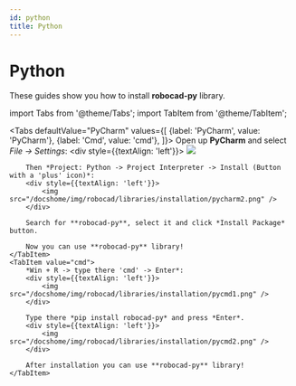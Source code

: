 ```yaml
---
id: python
title: Python
---
```



# Python

These guides show you how to install **robocad-py** library.  

import Tabs from '@theme/Tabs';
import TabItem from '@theme/TabItem';

<Tabs
    defaultValue="PyCharm"
    values={[
        {label: 'PyCharm', value: 'PyCharm'},
        {label: 'Cmd', value: 'cmd'},
    ]}>
    <TabItem value="PyCharm">
        Open up **PyCharm** and select *File -> Settings*:
        <div style={{textAlign: 'left'}}>
            <img src="/docshome/img/robocad/libraries/installation/pycharm1.png" />
        </div>

        Then *Project: Python -> Project Interpreter -> Install (Button with a 'plus' icon)*:  
        <div style={{textAlign: 'left'}}>
            <img src="/docshome/img/robocad/libraries/installation/pycharm2.png" />
        </div>

        Search for **robocad-py**, select it and click *Install Package* button. 
        
        Now you can use **robocad-py** library!
    </TabItem>
    <TabItem value="cmd">
        *Win + R -> type there 'cmd' -> Enter*:
        <div style={{textAlign: 'left'}}>
            <img src="/docshome/img/robocad/libraries/installation/pycmd1.png" />
        </div>

        Type there *pip install robocad-py* and press *Enter*. 
        <div style={{textAlign: 'left'}}>
            <img src="/docshome/img/robocad/libraries/installation/pycmd2.png" />
        </div>

        After installation you can use **robocad-py** library!
    </TabItem>
</Tabs>

